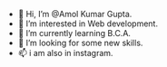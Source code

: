 - 👋 Hi, I’m @Amol Kumar Gupta.
- 👀 I’m interested in Web development.
- 🌱 I’m currently learning B.C.A.
- 💞️ I’m looking for some new skills.
- 📫 i am also in instagram.

<!---
AmolKumarGupta/AmolKumarGupta is a ✨ special ✨ repository because its `README.md` (this file) appears on your GitHub profile.
You can click the Preview link to take a look at your changes.
--->
